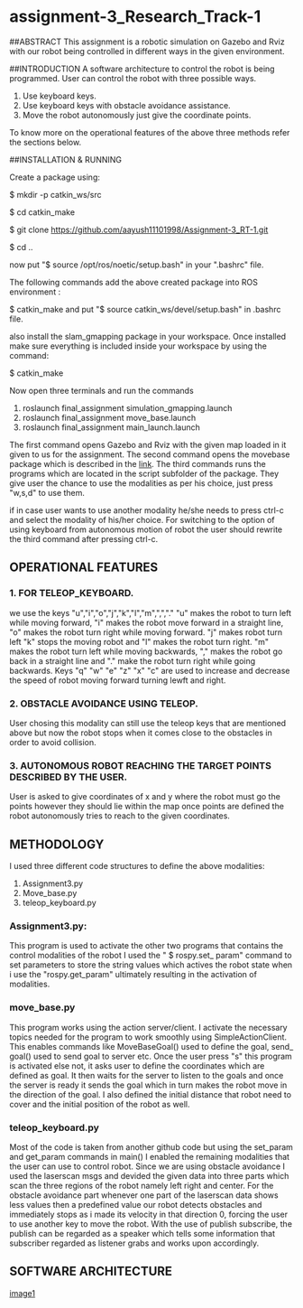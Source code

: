 # assignment-3_Research_Track-1

##ABSTRACT
This assignment is a robotic simulation on Gazebo and Rviz with our robot being controlled in different ways in the given environment.

##INTRODUCTION
A software architecture to control the robot is being programmed. User can control the robot with three possible ways.
1. Use keyboard keys.
2. Use keyboard keys with obstacle avoidance assistance.
3. Move the robot autonomously just give the coordinate points.

To know more on the operational features of the above three methods refer the sections below.

##INSTALLATION & RUNNING

Create a package using: 

$ mkdir -p catkin_ws/src

$ cd catkin_make

$ git clone https://github.com/aayush11101998/Assignment-3_RT-1.git

$ cd ..

now put "$ source /opt/ros/noetic/setup.bash" in your ".bashrc" file.

The following commands add the above created package into ROS environment :
 
$ catkin_make
and put "$ source catkin_ws/devel/setup.bash" in .bashrc file.

also install the slam_gmapping package in your workspace. Once installed make sure everything is included inside your workspace by using the command:

$ catkin_make

Now open three terminals and run the commands 

1. roslaunch final_assignment simulation_gmapping.launch 
2. roslaunch final_assignment move_base.launch 
3. roslaunch final_assignment main_launch.launch 

The first command opens Gazebo and Rviz with the given map loaded in it given to us for the assignment.
The second command opens the movebase package which is described in the [link](http://wiki.ros.org/move_base).
The third commands runs the programs which are located in the script subfolder of the package. They give user the chance to use the modalities as per his choice, just press "w,s,d" to use them.

if in case user wants to use another modality he/she needs to press ctrl-c and select the modality of his/her choice. For switching to the option of using keyboard from autonomous motion of robot the user should rewrite the third command after pressing ctrl-c.


##  OPERATIONAL FEATURES

### 1. FOR TELEOP_KEYBOARD.
we use the keys "u","i","o","j","k","l","m",",","." 
"u" makes the robot to turn left while moving forward, "i" makes the robot move forward in a straight line, "o" makes the robot turn right while moving forward.
"j" makes robot turn left "k" stops the moving robot and "l" makes the robot turn right.
"m" makes the robot turn left while moving backwards, "," makes the robot go back in a straight line and "." make the robot turn right while going backwards. 
Keys "q" "w" "e" "z" "x" "c" are used to increase and decrease the speed of robot moving forward turning lewft and right.
 
### 2. OBSTACLE AVOIDANCE USING TELEOP.
User chosing this modality can still use the teleop keys that are mentioned above but now the robot stops when it comes close to the obstacles in order to avoid collision.

### 3. AUTONOMOUS ROBOT REACHING THE TARGET POINTS DESCRIBED BY THE USER.
User is asked to give coordinates of x and y where the robot must go the points however they should lie within the map once points are defined the robot autonomously tries to reach to the given coordinates.

## METHODOLOGY

I used three different code structures to define the above modalities:

1. Assignment3.py
2. Move_base.py
3. teleop_keyboard.py

### Assignment3.py:

This program is used to activate the other two programs that contains the control modalities of the robot I used the " $ rospy.set_ param" command to set parameters to store the string values which actives the robot state when i use the "rospy.get_param" ultimately resulting in the activation of modalities.

### move_base.py

This program works using the action server/client. I activate the necessary topics needed for the program to work smoothly using SimpleActionClient. This enables commands like MoveBaseGoal() used to define the goal, send_ goal() used to send goal to server etc.
Once the user press "s" this program is activated else not, it asks user to define the coordinates which are defined as goal. It then waits for the server to listen to the goals and once the server is ready it sends the goal which in turn makes the robot move in the direction of the goal. I also defined the initial distance that robot need to cover and the initial position of the robot as well. 

### teleop_keyboard.py

Most of the code is taken from another github code but using the set_param and get_param commands in main() I enabled the remaining modalities that the user can use to control robot. Since we are using obstacle avoidance I used the laserscan msgs and devided the given data into three parts which scan the three regions of the robot namely left right and center. For the obstacle avoidance part whenever one part of the laserscan data shows less values then a predefined value our robot detects obstacles and immediately stops as i made its velocity in that direction 0, forcing the user to use another key to move the robot. With the use of publish subscribe, the publish can be regarded as a speaker which tells some information that subscriber regarded as listener grabs and works upon accordingly.

## SOFTWARE ARCHITECTURE
[image1](https://github.com/aayush11101998/Assignment-3_RT-1/blob/master/images/Screenshot%20from%202022-06-29%2016-55-41.png)


